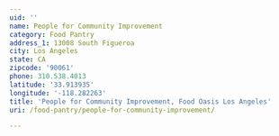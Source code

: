 ```yaml
---
uid: ''
name: People for Community Improvement
category: Food Pantry
address_1: 13008 South Figueroa
city: Los Angeles
state: CA
zipcode: '90061'
phone: 310.538.4013
latitude: '33.913935'
longitude: '-118.282263'
title: 'People for Community Improvement, Food Oasis Los Angeles'
uri: /food-pantry/people-for-community-improvement/

---
```

